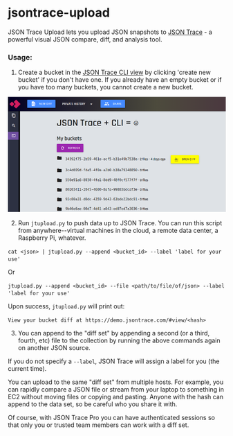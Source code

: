 # jsontrace-upload
JSON Trace Upload lets you upload JSON snapshots to [JSON Trace](https://demo.jsontrace.com/) - a powerful visual JSON compare, diff, and analysis tool.


### Usage:

1. Create a bucket in the [JSON Trace CLI view](https://demo.jsontrace.com/#buckets) by clicking 'create new bucket' if you don't have one. If you already have an empty bucket or if you have too many buckets, you cannot create a new bucket.

![screenshot](https://raw.githubusercontent.com/Data-Culpa/jsontrace-upload/main/readme-images/jt-upload.png)

2. Run `jtupload.py` to push data up to JSON Trace. You can run this script from anywhere--virtual machines in the cloud, a remote data center, a Raspberry Pi, whatever.

```cat <json> | jtupload.py --append <bucket_id> --label 'label for your use'```

Or

```jtupload.py --append <bucket_id> --file <path/to/file/of/json> --label 'label for your use'```

Upon success, `jtupload.py` will print out:

```View your bucket diff at https://demo.jsontrace.com/#view/<hash>```

3. You can append to the "diff set" by appending a second (or a third, fourth, etc) file to the collection by running the above commands again on another JSON source.

If you do not specify a `--label`, JSON Trace will assign a label for you (the current time).

You can upload to the same "diff set" from multiple hosts. For example, you can rapidly compare a JSON file or stream from your laptop to something in EC2 without moving files or copying and pasting. Anyone with the hash can append to the data set, so be careful who you share it with.

Of course, with JSON Trace Pro you can have authenticated sessions so that only you or trusted team members can work with a diff set.
